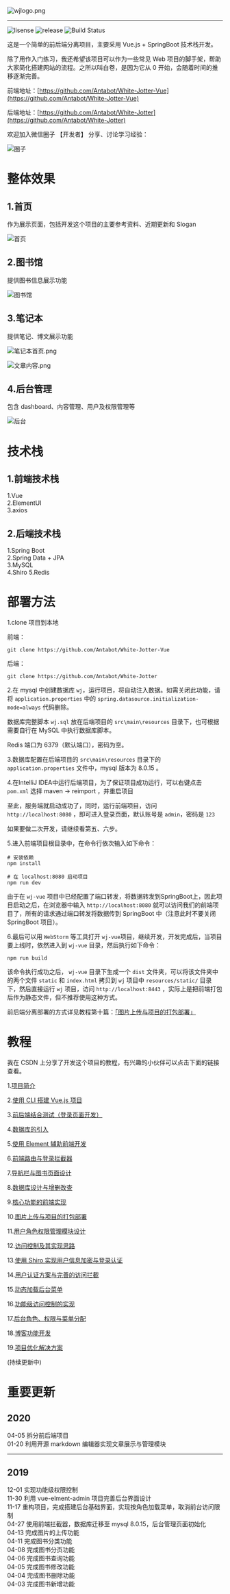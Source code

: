 ![wjlogo.png](https://i.loli.net/2019/12/15/sYnuTIrDUwAfGgo.png)

---

![lisense](https://img.shields.io/github/license/Antabot/White-Jotter)
![release](https://img.shields.io/github/v/release/Antabot/White-Jotter)
![Build Status](https://www.travis-ci.org/Antabot/White-Jotter.svg?branch=master)


这是一个简单的前后端分离项目，主要采用 Vue.js + SpringBoot 技术栈开发。

除了用作入门练习，我还希望该项目可以作为一些常见 Web 项目的脚手架，帮助大家简化搭建网站的流程。之所以叫白卷，是因为它从 0 开始，会随着时间的推移逐渐完善。

前端地址：[https://github.com/Antabot/White-Jotter-Vue](https://github.com/Antabot/White-Jotter-Vue)

后端地址：[https://github.com/Antabot/White-Jotter](https://github.com/Antabot/White-Jotter)

欢迎加入微信圈子 【开发者】 分享、讨论学习经验：

![圈子](https://i.loli.net/2020/01/17/HySWdM7wDfF8EKC.png)


# 整体效果

## 1.首页

作为展示页面，包括开发这个项目的主要参考资料、近期更新和 Slogan

![首页](https://img-blog.csdnimg.cn/20190403215932913.png)

## 2.图书馆

提供图书信息展示功能

![图书馆](https://i.loli.net/2019/12/03/AGLbIupct68ThBD.png)

## 3.笔记本

提供笔记、博文展示功能

![笔记本首页.png](https://i.loli.net/2020/01/20/VAsOapuWriB6RFT.png)

![文章内容.png](https://i.loli.net/2020/01/20/DQgbpy2LKhiZc4x.png)

## 4.后台管理

包含 dashboard、内容管理、用户及权限管理等

![后台](https://img-blog.csdnimg.cn/20191202200516251.png)

# 技术栈

## 1.前端技术栈

1.Vue  
2.ElementUI  
3.axios   

## 2.后端技术栈

1.Spring Boot  
2.Spring Data + JPA  
3.MySQL  
4.Shiro
5.Redis

# 部署方法

1.clone 项目到本地

前端：

`git clone https://github.com/Antabot/White-Jotter-Vue`

后端：

`git clone https://github.com/Antabot/White-Jotter`

2.在 mysql 中创建数据库 `wj`，运行项目，将自动注入数据。如需关闭此功能，请将 `application.properties` 中的 `spring.datasource.initialization-mode=always` 代码删除。

数据库完整脚本 `wj.sql` 放在后端项目的 `src\main\resources` 目录下，也可根据需要自行在 MySQL 中执行数据库脚本。  

Redis 端口为 6379（默认端口），密码为空。

3.数据库配置在后端项目的 `src\main\resources` 目录下的`application.properties` 文件中，mysql 版本为 8.0.15   。

4.在IntelliJ IDEA中运行后端项目，为了保证项目成功运行，可以右键点击 `pom.xml` 选择 maven -> reimport ，并重启项目

至此，服务端就启动成功了，同时，运行前端项目，访问 `http://localhost:8080` ，即可进入登录页面，默认账号是 `admin`，密码是 `123`

如果要做二次开发，请继续看第五、六步。

5.进入前端项目根目录中，在命令行依次输入如下命令：  

```
# 安装依赖
npm install

# 在 localhost:8080 启动项目
npm run dev

```  

由于在 `wj-vue` 项目中已经配置了端口转发，将数据转发到SpringBoot上，因此项目启动之后，在浏览器中输入 `http://localhost:8080` 就可以访问我们的前端项目了，所有的请求通过端口转发将数据传到 SpringBoot 中（注意此时不要关闭 SpringBoot 项目）。

6.最后可以用 `WebStorm` 等工具打开 `wj-vue`项目，继续开发，开发完成后，当项目要上线时，依然进入到 `wj-vue` 目录，然后执行如下命令：  

```
npm run build
```  

该命令执行成功之后， `wj-vue` 目录下生成一个 `dist` 文件夹，可以将该文件夹中的两个文件 `static` 和 `index.html` 拷贝到 `wj` 项目中 `resources/static/` 目录下，然后直接运行 `wj` 项目，访问 `http://localhost:8443` ，实际上是把前端打包后作为静态文件，但不推荐使用这种方式。

前后端分离部署的方式详见教程第十篇：[「图片上传与项目的打包部署」](https://learner.blog.csdn.net/article/details/97619312)

# 教程

我在 CSDN 上分享了开发这个项目的教程，有兴趣的小伙伴可以点击下面的链接查看。  

1.[项目简介](https://blog.csdn.net/Neuf_Soleil/article/details/88925013)

2.[使用 CLI 搭建 Vue.js 项目](https://blog.csdn.net/Neuf_Soleil/article/details/88926242)

3.[前后端结合测试（登录页面开发）](https://blog.csdn.net/Neuf_Soleil/article/details/88955387)

4.[数据库的引入](https://blog.csdn.net/Neuf_Soleil/article/details/89294300)

5.[使用 Element 辅助前端开发](https://blog.csdn.net/Neuf_Soleil/article/details/89298717)

6.[前端路由与登录拦截器](https://learner.blog.csdn.net/article/details/89422585)

7.[导航栏与图书页面设计](https://learner.blog.csdn.net/article/details/89853305)

8.[数据库设计与增删改查](https://learner.blog.csdn.net/article/details/92413933)

9.[核心功能的前端实现](https://learner.blog.csdn.net/article/details/95310666)

10.[图片上传与项目的打包部署](https://learner.blog.csdn.net/article/details/97619312)

11.[用户角色权限管理模块设计](https://learner.blog.csdn.net/article/details/100849732)

12.[访问控制及其实现思路](https://learner.blog.csdn.net/article/details/101121899)

13.[使用 Shiro 实现用户信息加密与登录认证](https://learner.blog.csdn.net/article/details/102690035)

14.[用户认证方案与完善的访问拦截](https://learner.blog.csdn.net/article/details/102788866)

15.[动态加载后台菜单](https://learner.blog.csdn.net/article/details/103114893)

16.[功能级访问控制的实现](https://learner.blog.csdn.net/article/details/103250775)

17.[后台角色、权限与菜单分配](https://learner.blog.csdn.net/article/details/103603726)

18.[博客功能开发](https://learner.blog.csdn.net/article/details/104033436)

19.[项目优化解决方案](https://learner.blog.csdn.net/article/details/104763090)

(持续更新中)

# 重要更新

## 2020
04-05 拆分前后端项目  
01-20 利用开源 markdown 编辑器实现文章展示与管理模块
 
---

## 2019 

12-01 实现功能级权限控制  
11-30 利用 vue-elment-admin 项目完善后台界面设计  
11-17 重构项目，完成搭建后台基础界面，实现按角色加载菜单，取消前台访问限制  
04-27 使用前端拦截器，数据库迁移至 mysql 8.0.15，后台管理页面初始化  
04-13 完成图片的上传功能  
04-11 完成图书分类功能  
04-08 完成图书分页功能  
04-06 完成图书查询功能  
04-05 完成图书修改功能  
04-04 完成图书删除功能  
04-03 完成图书新增功能
